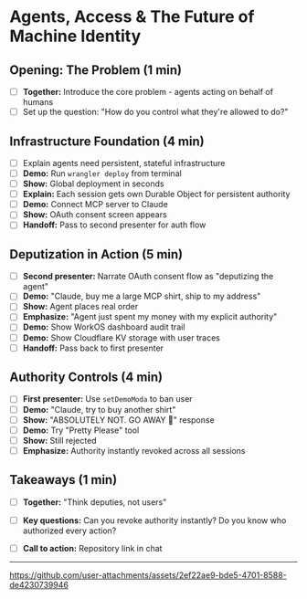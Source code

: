 # Agents, Access & The Future of Machine Identity

## Opening: The Problem (1 min)
- [ ] **Together:** Introduce the core problem - agents acting on behalf of humans
- [ ] Set up the question: "How do you control what they're allowed to do?"

## Infrastructure Foundation (4 min)
- [ ] Explain agents need persistent, stateful infrastructure
- [ ] **Demo:** Run `wrangler deploy` from terminal
- [ ] **Show:** Global deployment in seconds
- [ ] **Explain:** Each session gets own Durable Object for persistent authority
- [ ] **Demo:** Connect MCP server to Claude
- [ ] **Show:** OAuth consent screen appears
- [ ] **Handoff:** Pass to second presenter for auth flow

## Deputization in Action (5 min)
- [ ] **Second presenter:** Narrate OAuth consent flow as "deputizing the agent"
- [ ] **Demo:** "Claude, buy me a large MCP shirt, ship to my address"
- [ ] **Show:** Agent places real order
- [ ] **Emphasize:** "Agent just spent my money with my explicit authority"
- [ ] **Demo:** Show WorkOS dashboard audit trail
- [ ] **Demo:** Show Cloudflare KV storage with user traces
- [ ] **Handoff:** Pass back to first presenter

## Authority Controls (4 min)
- [ ] **First presenter:** Use `setDemoModa` to ban user
- [ ] **Demo:** "Claude, try to buy another shirt"
- [ ] **Show:** "ABSOLUTELY NOT. GO AWAY 👋" response
- [ ] **Demo:** Try "Pretty Please" tool
- [ ] **Show:** Still rejected
- [ ] **Emphasize:** Authority instantly revoked across all sessions

## Takeaways (1 min)
- [ ] **Together:** "Think deputies, not users"
- [ ] **Key questions:** Can you revoke authority instantly? Do you know who authorized every action?
- [ ] **Call to action:** Repository link in chat


---

https://github.com/user-attachments/assets/2ef22ae9-bde5-4701-8588-de4230739946

